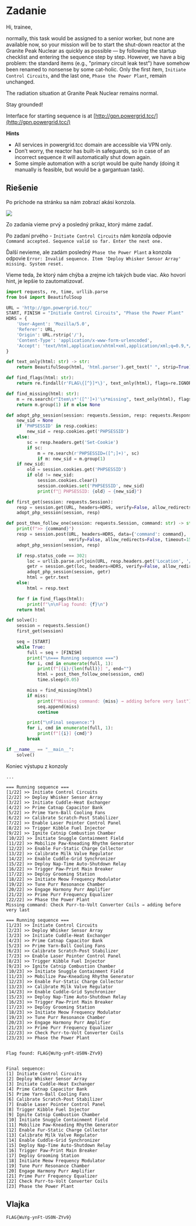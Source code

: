 # Zadanie

Hi, trainee,

normally, this task would be assigned to a senior worker, but none are available now, so your mission will be to start the shut-down reactor at the Granite Peak Nuclear as quickly as possible — by following the startup checklist and entering the sequence step by step. However, we have a big problem: the standard items (e.g., "primary circuit leak test") have somehow been renamed to nonsense by some cat-holic. Only the first item, `Initiate Control Circuits`, and the last one, `Phase the Power Plant`, remain unchanged.

The radiation situation at Granite Peak Nuclear remains normal.

Stay grounded!

Interface for starting sequence is at [http://gpn.powergrid.tcc/](http://gpn.powergrid.tcc/)

**Hints**

- All services in powergrid.tcc domain are accessible via VPN only.
- Don’t worry, the reactor has built-in safeguards, so in case of an incorrect sequence it will automatically shut down again.
- Some simple automation with a script would be quite handy (doing it manually is feasible, but would be a gargantuan task).

## Riešenie

Po príchode na stránku sa nám zobrazí akási konzola.

![](start.png)

Zo zadania vieme prvý a posledný príkaz, ktorý máme zadať. 

Po zadaní prvého - `Initiate Control Circuits` nám konzola odpovie `Command accepted. Sequence valid so far. Enter the next one.` 

Ďalší nevieme, ale zadám posledný `Phase the Power Plant` a konzola odpovie `Error: Invalid sequence. Item 'Deploy Whisker Sensor Array' missing. System reset.` 

Vieme teda, že ktorý nám chýba a zrejme ich takých bude viac. Ako hovorí hint, je lepšie to zautomatizovať.

```python
import requests, re, time, urllib.parse
from bs4 import BeautifulSoup

URL = 'http://gpn.powergrid.tcc/'
START, FINISH = "Initiate Control Circuits", "Phase the Power Plant"
HDRS = {
    'User-Agent': 'Mozilla/5.0',
    'Referer': URL,
    'Origin': URL.rstrip('/'),
    'Content-Type': 'application/x-www-form-urlencoded',
    'Accept': 'text/html,application/xhtml+xml,application/xml;q=0.9,*/*;q=0.8',
}

def text_only(html: str) -> str:
    return BeautifulSoup(html, 'html.parser').get_text(" ", strip=True)

def find_flags(html: str):
    return re.findall(r'FLAG\{[^}]*\}', text_only(html), flags=re.IGNORECASE)

def find_missing(html: str):
    m = re.search(r"Item\s*'([^']+)'\s*missing", text_only(html), flags=re.IGNORECASE)
    return m.group(1) if m else None

def adopt_php_session(session: requests.Session, resp: requests.Response):
    new_sid = None
    if 'PHPSESSID' in resp.cookies:
        new_sid = resp.cookies.get('PHPSESSID')
    else:
        sc = resp.headers.get('Set-Cookie')
        if sc:
            m = re.search(r'PHPSESSID=([^;]+)', sc)
            if m: new_sid = m.group(1)
    if new_sid:
        old = session.cookies.get('PHPSESSID')
        if old != new_sid:
            session.cookies.clear()
            session.cookies.set('PHPSESSID', new_sid)
            print(f"🍪 PHPSESSID: {old} → {new_sid}")

def first_get(session: requests.Session):
    resp = session.get(URL, headers=HDRS, verify=False, allow_redirects=False, timeout=15)
    adopt_php_session(session, resp)

def post_then_follow_one(session: requests.Session, command: str) -> str:
    print(f">> {command}")
    resp = session.post(URL, headers=HDRS, data={'command': command},
                        verify=False, allow_redirects=False, timeout=15)
    adopt_php_session(session, resp)

    if resp.status_code == 302:
        loc = urllib.parse.urljoin(URL, resp.headers.get('Location', '/'))
        getr = session.get(loc, headers=HDRS, verify=False, allow_redirects=False, timeout=15)
        adopt_php_session(session, getr)
        html = getr.text
    else:
        html = resp.text

    for f in find_flags(html):
        print(f"\n\nFlag found: {f}\n")
    return html

def solve():
    session = requests.Session()
    first_get(session)

    seq = [START]
    while True:
        full = seq + [FINISH]
        print("\n=== Running sequence ===")
        for i, cmd in enumerate(full, 1):
            print(f"[{i}/{len(full)}] ", end="")
            html = post_then_follow_one(session, cmd)
            time.sleep(0.05)

        miss = find_missing(html)
        if miss:
            print(f"Missing command: {miss} → adding before very last")
            seq.append(miss)
            continue

        print("\nFinal sequence:")
        for i, cmd in enumerate(full, 1):
            print(f"[{i}] {cmd}")
        break

if __name__ == "__main__":
    solve()
```

Koniec výstupu z konzoly

```log
...

=== Running sequence ===
[1/22] >> Initiate Control Circuits
[2/22] >> Deploy Whisker Sensor Array
[3/22] >> Initiate Cuddle-Heat Exchanger
[4/22] >> Prime Catnap Capacitor Bank
[5/22] >> Prime Yarn-Ball Cooling Fans
[6/22] >> Calibrate Scratch-Post Stabilizer
[7/22] >> Enable Laser Pointer Control Panel
[8/22] >> Trigger Kibble Fuel Injector
[9/22] >> Ignite Catnip Combustion Chamber
[10/22] >> Initiate Snuggle Containment Field
[11/22] >> Mobilize Paw-Kneading Rhythm Generator
[12/22] >> Enable Fur-Static Charge Collector
[13/22] >> Calibrate Milk Valve Regulator
[14/22] >> Enable Cuddle-Grid Synchronizer
[15/22] >> Deploy Nap-Time Auto-Shutdown Relay
[16/22] >> Trigger Paw-Print Main Breaker
[17/22] >> Deploy Grooming Station
[18/22] >> Initiate Meow Frequency Modulator
[19/22] >> Tune Purr Resonance Chamber
[20/22] >> Engage Harmony Purr Amplifier
[21/22] >> Prime Purr Frequency Equalizer
[22/22] >> Phase the Power Plant
Missing command: Check Purr-to-Volt Converter Coils → adding before very last

=== Running sequence ===
[1/23] >> Initiate Control Circuits
[2/23] >> Deploy Whisker Sensor Array
[3/23] >> Initiate Cuddle-Heat Exchanger
[4/23] >> Prime Catnap Capacitor Bank
[5/23] >> Prime Yarn-Ball Cooling Fans
[6/23] >> Calibrate Scratch-Post Stabilizer
[7/23] >> Enable Laser Pointer Control Panel
[8/23] >> Trigger Kibble Fuel Injector
[9/23] >> Ignite Catnip Combustion Chamber
[10/23] >> Initiate Snuggle Containment Field
[11/23] >> Mobilize Paw-Kneading Rhythm Generator
[12/23] >> Enable Fur-Static Charge Collector
[13/23] >> Calibrate Milk Valve Regulator
[14/23] >> Enable Cuddle-Grid Synchronizer
[15/23] >> Deploy Nap-Time Auto-Shutdown Relay
[16/23] >> Trigger Paw-Print Main Breaker
[17/23] >> Deploy Grooming Station
[18/23] >> Initiate Meow Frequency Modulator
[19/23] >> Tune Purr Resonance Chamber
[20/23] >> Engage Harmony Purr Amplifier
[21/23] >> Prime Purr Frequency Equalizer
[22/23] >> Check Purr-to-Volt Converter Coils
[23/23] >> Phase the Power Plant


Flag found: FLAG{WuYg-ynFt-US0N-ZYv9}


Final sequence:
[1] Initiate Control Circuits
[2] Deploy Whisker Sensor Array
[3] Initiate Cuddle-Heat Exchanger
[4] Prime Catnap Capacitor Bank
[5] Prime Yarn-Ball Cooling Fans
[6] Calibrate Scratch-Post Stabilizer
[7] Enable Laser Pointer Control Panel
[8] Trigger Kibble Fuel Injector
[9] Ignite Catnip Combustion Chamber
[10] Initiate Snuggle Containment Field
[11] Mobilize Paw-Kneading Rhythm Generator
[12] Enable Fur-Static Charge Collector
[13] Calibrate Milk Valve Regulator
[14] Enable Cuddle-Grid Synchronizer
[15] Deploy Nap-Time Auto-Shutdown Relay
[16] Trigger Paw-Print Main Breaker
[17] Deploy Grooming Station
[18] Initiate Meow Frequency Modulator
[19] Tune Purr Resonance Chamber
[20] Engage Harmony Purr Amplifier
[21] Prime Purr Frequency Equalizer
[22] Check Purr-to-Volt Converter Coils
[23] Phase the Power Plant
```

## Vlajka

    FLAG{WuYg-ynFt-US0N-ZYv9}
